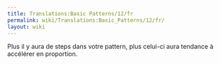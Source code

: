 ```yaml
---
title: Translations:Basic Patterns/12/fr
permalink: wiki/Translations:Basic_Patterns/12/fr/
layout: wiki
---
```


Plus il y aura de steps dans votre pattern, plus celui-ci aura tendance
à accélérer en proportion.
